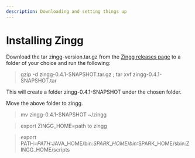 ```yaml
---
description: Downloading and setting things up
---
```


# Installing Zingg

Download the tar zingg-version.tar.gz from the [Zingg releases page](https://github.com/zinggAI/zingg/releases) to a folder of your choice and run the following:

> gzip -d zingg-0.4.1-SNAPSHOT.tar.gz ; tar xvf zingg-0.4.1-SNAPSHOT.tar

This will create a folder zingg-0.4.1-SNAPSHOT under the chosen folder.

Move the above folder to zingg.

> mv zingg-0.4.1-SNAPSHOT \~/zingg

> export ZINGG\_HOME=path to zingg

> export PATH=$PATH:$JAVA\_HOME/bin:$SPARK\_HOME/bin:$SPARK\_HOME/sbin:ZINGG\_HOME/scripts
